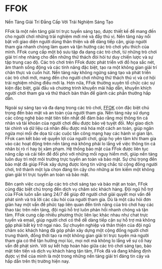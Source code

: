 # FFOK

Nền Tảng Giải Trí Đẳng Cấp Với Trải Nghiệm Sáng Tạo

FFok là một nền tảng giải trí trực tuyến sáng tạo, được thiết kế để mang đến cho người chơi những trải nghiệm mới mẻ và đầy thú vị. Nền tảng này nổi bật với giao diện người dùng thân thiện và dễ dàng tiếp cận, giúp người tham gia nhanh chóng làm quen và tận hưởng các trò chơi yêu thích của mình. FFok cung cấp một bộ sưu tập đa dạng các trò chơi, từ những trò chơi giải trí nhẹ nhàng cho đến những thử thách đòi hỏi tư duy chiến lược và sự tập trung cao độ. Các trò chơi trên FFok được phát triển với đồ họa sắc nét, âm thanh sống động và các tính năng đặc biệt, tạo ra một không gian giải trí chân thực và cuốn hút. Nền tảng này không ngừng sáng tạo và phát triển các trò chơi mới, mang đến cho người chơi những thử thách thú vị và cơ hội trải nghiệm những điều mới lạ. Hơn nữa, FFok thường xuyên tổ chức các sự kiện đặc biệt, giải đấu và chương trình khuyến mãi hấp dẫn, khuyến khích người chơi tham gia và thử thách bản thân để giành các phần thưởng hấp dẫn.

Ngoài sự sáng tạo và đa dạng trong các trò chơi, <a href="https://ffok.store">FFOK</a>  còn đặc biệt chú trọng đến bảo mật và an toàn của người tham gia. Nền tảng này sử dụng các công nghệ bảo mật tiên tiến nhất để đảm bảo rằng mọi thông tin cá nhân và tài khoản của người chơi đều được bảo vệ tuyệt đối. Mọi giao dịch tài chính và dữ liệu cá nhân đều được mã hóa một cách an toàn, giúp ngăn ngừa mọi mối đe dọa từ các cuộc tấn công mạng hay các hành vi gian lận. FFok cam kết bảo vệ quyền lợi của người chơi, giúp họ yên tâm khi tham gia vào các hoạt động trên nền tảng mà không phải lo lắng về việc thông tin cá nhân bị rò rỉ hay bị xâm phạm. Hệ thống bảo mật của FFok được liên tục nâng cấp và cải tiến để đối phó với những mối nguy hiểm mới, giúp nền tảng luôn duy trì một môi trường trực tuyến an toàn và bảo mật. Sự chú trọng đến bảo mật đã giúp FFok xây dựng được lòng tin vững chắc từ cộng đồng người chơi, trở thành một lựa chọn đáng tin cậy cho những ai tìm kiếm một không gian giải trí trực tuyến an toàn và bảo mật.

Bên cạnh việc cung cấp các trò chơi sáng tạo và bảo mật an toàn, FFok cũng đặc biệt chú trọng đến dịch vụ chăm sóc khách hàng. Đội ngũ hỗ trợ của FFok luôn sẵn sàng 24/7 để giúp đỡ người chơi giải quyết mọi vấn đề phát sinh và trả lời các câu hỏi của người tham gia. Dù là một câu hỏi đơn giản hay một vấn đề phức tạp liên quan đến tính năng của trò chơi hay các thao tác trên nền tảng, đội ngũ hỗ trợ luôn phản hồi nhanh chóng và tận tâm. FFok cung cấp nhiều phương thức liên lạc khác nhau như chat trực tuyến và email, giúp người chơi có thể dễ dàng tiếp cận sự hỗ trợ mà không gặp phải bất kỳ trở ngại nào. Sự chuyên nghiệp và thân thiện của đội ngũ chăm sóc khách hàng đã góp phần xây dựng một cộng đồng người chơi trung thành, đồng thời tạo ra một không gian giải trí trực tuyến mà người tham gia có thể tận hưởng mọi lúc, mọi nơi mà không lo lắng về sự cố hay vấn đề phát sinh. Với sự kết hợp hoàn hảo giữa các trò chơi sáng tạo, bảo mật tiên tiến và dịch vụ khách hàng tận tâm, FFok đã và đang khẳng định được vị thế của mình là một trong những nền tảng giải trí đáng tin cậy và hấp dẫn trên thị trường hiện nay.

